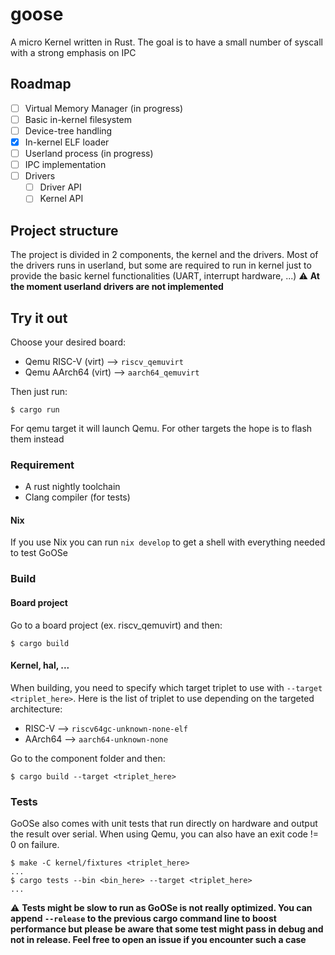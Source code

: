 # goose

A micro Kernel written in Rust. The goal is to have a small number of syscall 
with a strong emphasis on IPC

## Roadmap

- [ ] Virtual Memory Manager (in progress)
- [ ] Basic in-kernel filesystem
- [ ] Device-tree handling
- [x] In-kernel ELF loader
- [ ] Userland process (in progress)
- [ ] IPC implementation
- [ ] Drivers
    - [ ] Driver API
    - [ ] Kernel API

## Project structure

The project is divided in 2 components, the kernel and the drivers. Most of the 
drivers runs in userland, but some are required to run in kernel just to 
provide the basic kernel functionalities (UART, interrupt hardware, ...)
:warning: **At the moment userland drivers are not implemented**

## Try it out
Choose your desired board:
- Qemu RISC-V (virt) --> `riscv_qemuvirt`
- Qemu AArch64 (virt) --> `aarch64_qemuvirt`

Then just run:
```console
$ cargo run
```

For qemu target it will launch Qemu. For other targets the hope is to flash them instead

### Requirement
- A rust nightly toolchain
- Clang compiler (for tests)

#### Nix
If you use Nix you can run `nix develop` to get a shell with everything needed
to test GoOSe

### Build
#### Board project
Go to a board project (ex. riscv_qemuvirt) and then:
```console
$ cargo build
```

#### Kernel, hal, ...
When building, you need to specify which target triplet to use with 
`--target <triplet_here>`. Here is the list of triplet to use depending on the 
targeted architecture:
- RISC-V --> `riscv64gc-unknown-none-elf`
- AArch64 --> `aarch64-unknown-none`

Go to the component folder and then:
```console
$ cargo build --target <triplet_here>
```

### Tests
GoOSe also comes with unit tests that run directly on hardware and output the 
result over serial. When using Qemu, you can also have an exit code != 0 on 
failure.

```console
$ make -C kernel/fixtures <triplet_here>
...
$ cargo tests --bin <bin_here> --target <triplet_here>
...
```
:warning: **Tests might be slow to run as GoOSe is not really optimized. You can
append `--release` to the previous cargo command line to boost performance but 
please be aware that some test might pass in debug and not in release. Feel 
free to open an issue if you encounter such a case**
